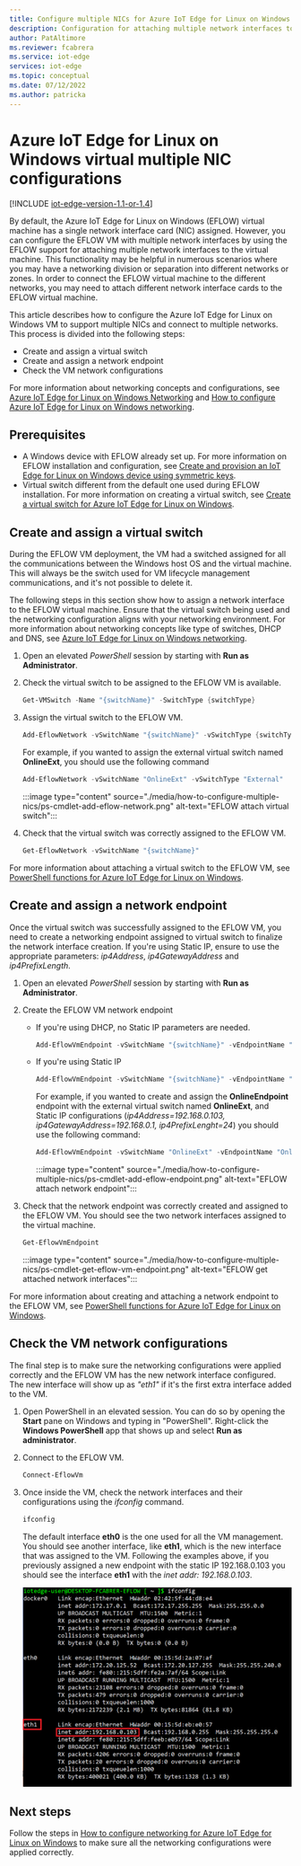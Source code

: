 ```yaml
---
title: Configure multiple NICs for Azure IoT Edge for Linux on Windows | Microsoft Docs
description: Configuration for attaching multiple network interfaces to Azure IoT Edge for Linux on Windows virtual machine
author: PatAltimore
ms.reviewer: fcabrera
ms.service: iot-edge
services: iot-edge
ms.topic: conceptual
ms.date: 07/12/2022
ms.author: patricka
---
```


# Azure IoT Edge for Linux on Windows virtual multiple NIC configurations

[!INCLUDE [iot-edge-version-1.1-or-1.4](./includes/iot-edge-version-1.1-or-1.4.md)]

By default, the Azure IoT Edge for Linux on Windows (EFLOW) virtual machine has a single network interface card (NIC) assigned. However, you can configure the EFLOW VM with multiple network interfaces by using the EFLOW support for attaching multiple network interfaces to the virtual machine. This functionality may be helpful in numerous scenarios where you may have a networking division or separation into different networks or zones. In order to connect the EFLOW virtual machine to the different networks, you may need to attach different network interface cards to the EFLOW virtual machine. 

This article describes how to configure the Azure IoT Edge for Linux on Windows VM to support multiple NICs and connect to multiple networks. This process is divided into the following steps:

- Create and assign a virtual switch
- Create and assign a network endpoint
- Check the VM network configurations

For more information about networking concepts and configurations, see [Azure IoT Edge for Linux on Windows Networking](./iot-edge-for-linux-on-windows-networking.md) and [How to configure Azure IoT Edge for Linux on Windows networking](./how-to-configure-iot-edge-for-linux-on-windows-networking.md).

## Prerequisites
- A Windows device with EFLOW already set up. For more information on EFLOW installation and configuration, see [Create and provision an IoT Edge for Linux on Windows device using symmetric keys](./how-to-provision-single-device-linux-on-windows-symmetric.md).
- Virtual switch different from the default one used during EFLOW installation. For more information on creating a virtual switch, see [Create a virtual switch for Azure IoT Edge for Linux on Windows](./how-to-create-virtual-switch.md).

## Create and assign a virtual switch
During the EFLOW VM deployment, the VM had a switched assigned for all the communications between the Windows host OS and the virtual machine. This will always be the switch used for VM lifecycle management communications, and it's not possible to delete it. 

The following steps in this section show how to assign a network interface to the EFLOW virtual machine. Ensure that the virtual switch being used and the networking configuration aligns with your networking environment. For more information about networking concepts like type of switches, DHCP and DNS, see [Azure IoT Edge for Linux on Windows networking](./iot-edge-for-linux-on-windows-networking.md).

1. Open an elevated _PowerShell_ session by starting with **Run as Administrator**.

1. Check the virtual switch to be assigned to the EFLOW VM is available.
    ```powershell
    Get-VMSwitch -Name "{switchName}" -SwitchType {switchType}
    ```
1. Assign the virtual switch to the EFLOW VM.
    ```powershell
    Add-EflowNetwork -vSwitchName "{switchName}" -vSwitchType {switchType}
    ```
    For example, if you wanted to assign the external virtual switch named **OnlineExt**, you should use the following command
    ```powershell
    Add-EflowNetwork -vSwitchName "OnlineExt" -vSwitchType "External"
    ```
    :::image type="content" source="./media/how-to-configure-multiple-nics/ps-cmdlet-add-eflow-network.png" alt-text="EFLOW attach virtual switch":::

1. Check that the virtual switch was correctly assigned to the EFLOW VM.
    ```powershell
    Get-EflowNetwork -vSwitchName "{switchName}"
    ```

For more information about attaching a virtual switch to the EFLOW VM, see [PowerShell functions for Azure IoT Edge for Linux on Windows](./reference-iot-edge-for-linux-on-windows-functions.md).


## Create and assign a network endpoint
Once the virtual switch was successfully assigned to the EFLOW VM, you need to create a networking endpoint assigned to virtual switch to finalize the network interface creation. If you're using Static IP, ensure to use the appropriate parameters: _ip4Address_, _ip4GatewayAddress_ and _ip4PrefixLength_.

1. Open an elevated _PowerShell_ session by starting with **Run as Administrator**.

1. Create the EFLOW VM network endpoint

    - If you're using DHCP, no Static IP parameters are needed.
        ```powershell
        Add-EflowVmEndpoint -vSwitchName "{switchName}" -vEndpointName "{EndpointName}"
        ```

    - If you're using Static IP
        ```powershell
        Add-EflowVmEndpoint -vSwitchName "{switchName}" -vEndpointName "{EndpointName}" -ip4Address "{staticIp4Address}" -ip4GatewayAddress "{gatewayIp4Address}" -ip4PrefixLength "{prefixLength}"
        ```

        For example, if you wanted to create and assign the **OnlineEndpoint** endpoint with the external virtual switch named **OnlineExt**, and Static IP configurations (_ip4Address=192.168.0.103, ip4GatewayAddress=192.168.0.1, ip4PrefixLenght=24_) you should use the following command:
        ```powershell
        Add-EflowVmEndpoint -vSwitchName "OnlineExt" -vEndpointName "OnlineEndpoint" -ip4Address "192.168.0.103" -ip4GatewayAddress "192.168.0.1" -ip4PrefixLength "24"
        ```

        :::image type="content" source="./media/how-to-configure-multiple-nics/ps-cmdlet-add-eflow-endpoint.png" alt-text="EFLOW attach network endpoint":::

1. Check that the network endpoint was correctly created and assigned to the EFLOW VM. You should see the two network interfaces assigned to the virtual machine.
    ```powershell
    Get-EflowVmEndpoint
    ``` 
    :::image type="content" source="./media/how-to-configure-multiple-nics/ps-cmdlet-get-eflow-vm-endpoint.png" alt-text="EFLOW get attached network interfaces":::


For more information about creating and attaching a network endpoint to the EFLOW VM, see [PowerShell functions for Azure IoT Edge for Linux on Windows](./reference-iot-edge-for-linux-on-windows-functions.md).


## Check the VM network configurations
The final step is to make sure the networking configurations were applied correctly and the EFLOW VM has the new network interface configured. The new interface will show up as _"eth1"_ if it's the first extra interface added to the VM. 

1. Open PowerShell in an elevated session. You can do so by opening the **Start** pane on Windows and typing in "PowerShell". Right-click the **Windows PowerShell** app that shows up and select **Run as administrator**.

1. Connect to the EFLOW VM.
     ```powershell
    Connect-EflowVm
    ``` 
1. Once inside the VM, check the network interfaces and their configurations using the _ifconfig_ command.
    ```bash
    ifconfig
    ``` 
    
    The default interface **eth0** is the one used for all the VM management. You should see another interface, like **eth1**, which is the new interface that was assigned to the VM. Following the examples above, if you previously assigned a new endpoint with the static IP 192.168.0.103 you should see the interface **eth1** with the _inet addr: 192.168.0.103_.

   ![EFLOW VM network interfaces](./media/how-to-configure-multiple-nics/ps-cmdlet-eflow-ifconfig.png)

## Next steps
Follow the steps in [How to configure networking for Azure IoT Edge for Linux on Windows](./how-to-configure-iot-edge-for-linux-on-windows-networking.md) to make sure all the networking configurations were applied correctly.
